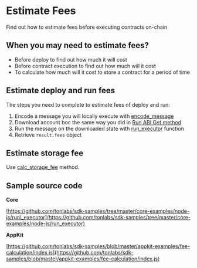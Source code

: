 # Estimate Fees

Find out how to estimate fees before executing contracts on-chain

## When you may need to estimate fees?

* Before deploy to find out how much it will cost
* Before contract execution to find out how much will it cost
* To calculate how much will it cost to store a contract for a period of time

## Estimate deploy and run fees

The steps you need to complete to estimate fees of deploy and run:

1. Encode a message you will locally execute with [encode\_message](../../docs/mod_abi.md#encode_message) 
2. Download account boc the same way you did in [Run ABI Get method](3_run_abi_get_method.md)
3. Run the message on the downloaded state with [run\_executor](../../docs/mod_tvm.md#run_executor) function
4. Retrieve `result.fees` object

## Estimate storage fee

Use [calc\_storage\_fee](../../docs/mod_utils.md#calc_storage_fee) method.

## Sample source code

**Core**

[https://github.com/tonlabs/sdk-samples/tree/master/core-examples/node-js/run\_executor](https://github.com/tonlabs/sdk-samples/tree/master/core-examples/node-js/run_executor)

**AppKit**

[https://github.com/tonlabs/sdk-samples/blob/master/appkit-examples/fee-calculation/index.js](https://github.com/tonlabs/sdk-samples/blob/master/appkit-examples/fee-calculation/index.js)

